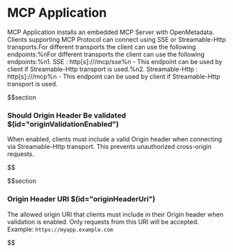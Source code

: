 # MCP Application

MCP Application installs an embedded MCP Server with OpenMetadata. Clients supporting MCP Protocol can connect using SSE or Streamable-Http transports.For different transports the client can use the following endpoints:%nFor different transports the client can use the following endpoints:%n1. SSE : http[s]://<openmetadata-host>/mcp/sse%n    - This endpoint can be used by client if Streamable-Http transport is used.%n2. Streamable-Http : http[s]://<openmetadata-host>/mcp%n   - This endpoint can be used by client if Streamable-Http transport is used.

$$section
### Should Origin Header Be validated $(id="originValidationEnabled")

When enabled, clients must include a valid Origin header when connecting via Streamable-Http transport. This prevents unauthorized cross-origin requests.

$$

$$section
### Origin Header URI $(id="originHeaderUri")

The allowed origin URI that clients must include in their Origin header when validation is enabled. Only requests from this URI will be accepted.
Example: `https://myapp.example.com`

$$